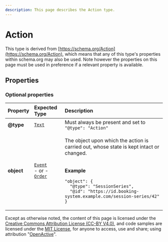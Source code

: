 ```yaml
---
description: This page describes the Action type.
---
```


# Action

This type is derived from [https://schema.org/Action](https://schema.org/Action), which means that any of this type's properties within schema.org may also be used. Note however the properties on this page must be used in preference if a relevant property is available.

## **Properties**

### **Optional properties**

<table>
  <thead>
    <tr>
      <th style="text-align:left">Property</th>
      <th style="text-align:left">Expected Type</th>
      <th style="text-align:left">Description</th>
    </tr>
  </thead>
  <tbody>
    <tr>
      <td style="text-align:left"><b>@type</b>
      </td>
      <td style="text-align:left"> <a href="https://schema.org/Text"><code>Text</code></a>
      </td>
      <td style="text-align:left">Must always be present and set to <code>&quot;@type&quot;: &quot;Action&quot;</code>
      </td>
    </tr>
    <tr>
      <td style="text-align:left"><b>object</b>
      </td>
      <td style="text-align:left"> <a href="https://developer.openactive.io/data-model/types/event"><code>Event</code></a>
        <br
        />- or -
        <br /><a href="https://developer.openactive.io/data-model/types/order"><code>Order</code></a>
      </td>
      <td style="text-align:left">
        <p>The object upon which the action is carried out, whose state is kept intact
          or changed.</p>
        <p>
          <br /><b>Example</b>
        </p>
        <p><code>&quot;object&quot;: {<br />  &quot;@type&quot;: &quot;SessionSeries&quot;,<br />  &quot;@id&quot;: &quot;https://id.booking-system.example.com/session-series/42&quot;<br />}</code>
        </p>
      </td>
    </tr>
  </tbody>
</table>

Except as otherwise noted, the content of this page is licensed under the [Creative Commons Attribution License \(CC-BY V4.0\)](https://creativecommons.org/licenses/by/4.0/), and code samples are licensed under the [MIT License](https://opensource.org/licenses/MIT), for anyone to access, use and share; using attribution "[OpenActive](https://www.openactive.io/)".

